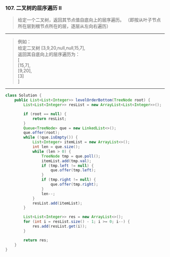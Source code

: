### 107. 二叉树的层序遍历 II

>给定一个二叉树，返回其节点值自底向上的层序遍历。 （即按从叶子节点所在层到根节点所在的层，逐层从左向右遍历）
***
>例如：  
>给定二叉树 [3,9,20,null,null,15,7],  
>返回其自底向上的层序遍历为：  
>[  
>  [15,7],  
>  [9,20],  
>  [3]  
>]  
***
```java
class Solution {
    public List<List<Integer>> levelOrderBottom(TreeNode root) {
        List<List<Integer>> resList = new ArrayList<List<Integer>>();

        if (root == null) {
            return resList;
        }
        Queue<TreeNode> que = new LinkedList<>();
        que.offer(root);
        while (!que.isEmpty()) {
            List<Integer> itemList = new ArrayList<>();
            int len = que.size();
            while (len > 0) {
                TreeNode tmp = que.poll();
                itemList.add(tmp.val);
                if (tmp.left != null) {
                    que.offer(tmp.left);
                }
                if (tmp.right != null) {
                    que.offer(tmp.right);
                }
                len--;
            }
            resList.add(itemList);
        }

        List<List<Integer>> res = new ArrayList<>();
        for (int i = resList.size() - 1; i >= 0; i--) {
            res.add(resList.get(i));
        }

        return res;
    }
}
```

